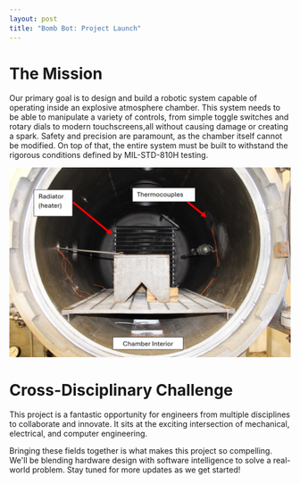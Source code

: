 ```yaml
---
layout: post
title: "Bomb Bot: Project Launch"
---
```


# The Mission

Our primary goal is to design and build a robotic system capable of operating inside an explosive atmosphere chamber. This system needs to be able to manipulate a variety of controls, from simple toggle switches and rotary dials to modern touchscreens,all without causing damage or creating a spark. Safety and precision are paramount, as the chamber itself cannot be modified. On top of that, the entire system must be built to withstand the rigorous conditions defined by MIL-STD-810H testing.

![Image of Chamber](/assets/images/chamber.PNG)

# Cross-Disciplinary Challenge

This project is a fantastic opportunity for engineers from multiple disciplines to collaborate and innovate. It sits at the exciting intersection of mechanical, electrical, and computer engineering.

Bringing these fields together is what makes this project so compelling. We'll be blending hardware design with software intelligence to solve a real-world problem. Stay tuned for more updates as we get started!